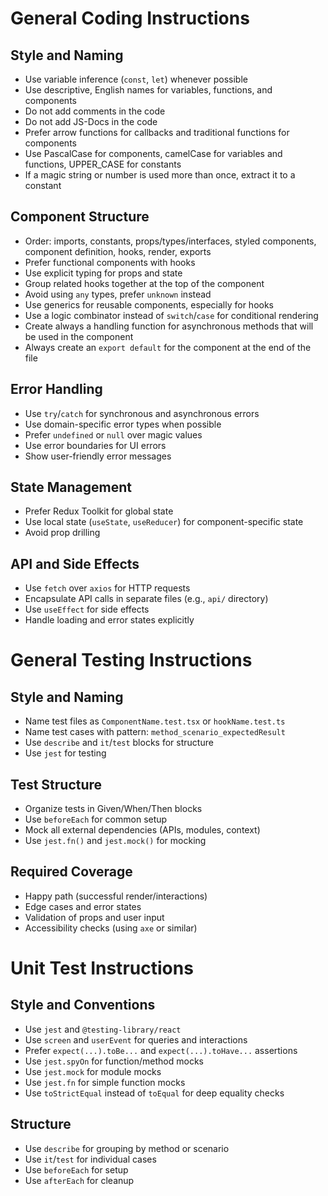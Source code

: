 # General Coding Instructions

## Style and Naming

- Use variable inference (`const`, `let`) whenever possible
- Use descriptive, English names for variables, functions, and components
- Do not add comments in the code
- Do not add JS-Docs in the code
- Prefer arrow functions for callbacks and traditional functions for components
- Use PascalCase for components, camelCase for variables and functions, UPPER_CASE for constants
- If a magic string or number is used more than once, extract it to a constant

## Component Structure

- Order: imports, constants, props/types/interfaces, styled components, component definition, hooks, render, exports
- Prefer functional components with hooks
- Use explicit typing for props and state
- Group related hooks together at the top of the component
- Avoid using `any` types, prefer `unknown` instead
- Use generics for reusable components, especially for hooks
- Use a logic combinator instead of `switch`/`case` for conditional rendering
- Create always a handling function for asynchronous methods that will be used in the component
- Always create an `export default` for the component at the end of the file

## Error Handling

- Use `try`/`catch` for synchronous and asynchronous errors
- Use domain-specific error types when possible
- Prefer `undefined` or `null` over magic values
- Use error boundaries for UI errors
- Show user-friendly error messages

## State Management

- Prefer Redux Toolkit for global state
- Use local state (`useState`, `useReducer`) for component-specific state
- Avoid prop drilling

## API and Side Effects

- Use `fetch` over `axios` for HTTP requests
- Encapsulate API calls in separate files (e.g., `api/` directory)
- Use `useEffect` for side effects
- Handle loading and error states explicitly

# General Testing Instructions

## Style and Naming

- Name test files as `ComponentName.test.tsx` or `hookName.test.ts`
- Name test cases with pattern: `method_scenario_expectedResult`
- Use `describe` and `it`/`test` blocks for structure
- Use `jest` for testing

## Test Structure

- Organize tests in Given/When/Then blocks
- Use `beforeEach` for common setup
- Mock all external dependencies (APIs, modules, context)
- Use `jest.fn()` and `jest.mock()` for mocking

## Required Coverage

- Happy path (successful render/interactions)
- Edge cases and error states
- Validation of props and user input
- Accessibility checks (using `axe` or similar)

# Unit Test Instructions

## Style and Conventions

- Use `jest` and `@testing-library/react`
- Use `screen` and `userEvent` for queries and interactions
- Prefer `expect(...).toBe...` and `expect(...).toHave...` assertions
- Use `jest.spyOn` for function/method mocks
- Use `jest.mock` for module mocks
- Use `jest.fn` for simple function mocks
- Use `toStrictEqual` instead of `toEqual` for deep equality checks

## Structure

- Use `describe` for grouping by method or scenario
- Use `it`/`test` for individual cases
- Use `beforeEach` for setup
- Use `afterEach` for cleanup
